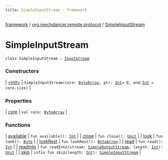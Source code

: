 ```yaml
---
title: SimpleInputStream - framework
---
```


[framework](../../index.html) / [org.mechdancer.remote.protocol](../index.html) / [SimpleInputStream](./index.html)

# SimpleInputStream

`class SimpleInputStream : `[`InputStream`](https://docs.oracle.com/javase/6/docs/api/java/io/InputStream.html)

### Constructors

| [&lt;init&gt;](-init-.html) | `SimpleInputStream(core: `[`ByteArray`](https://kotlinlang.org/api/latest/jvm/stdlib/kotlin/-byte-array/index.html)`, ptr: `[`Int`](https://kotlinlang.org/api/latest/jvm/stdlib/kotlin/-int/index.html)` = 0, end: `[`Int`](https://kotlinlang.org/api/latest/jvm/stdlib/kotlin/-int/index.html)` = core.size)` |

### Properties

| [core](core.html) | `val core: `[`ByteArray`](https://kotlinlang.org/api/latest/jvm/stdlib/kotlin/-byte-array/index.html) |

### Functions

| [available](available.html) | `fun available(): `[`Int`](https://kotlinlang.org/api/latest/jvm/stdlib/kotlin/-int/index.html) |
| [close](close.html) | `fun close(): `[`Unit`](https://kotlinlang.org/api/latest/jvm/stdlib/kotlin/-unit/index.html) |
| [look](look.html) | `fun look(): `[`Byte`](https://kotlinlang.org/api/latest/jvm/stdlib/kotlin/-byte/index.html) |
| [lookRest](look-rest.html) | `fun lookRest(): `[`ByteArray`](https://kotlinlang.org/api/latest/jvm/stdlib/kotlin/-byte-array/index.html) |
| [read](read.html) | `fun read(): `[`Int`](https://kotlinlang.org/api/latest/jvm/stdlib/kotlin/-int/index.html) |
| [readInto](read-into.html) | `fun readInto(stream: `[`SimpleOutputStream`](../-simple-output-stream/index.html)`, length: `[`Int`](https://kotlinlang.org/api/latest/jvm/stdlib/kotlin/-int/index.html)`): `[`Unit`](https://kotlinlang.org/api/latest/jvm/stdlib/kotlin/-unit/index.html) |
| [skip](skip.html) | `infix fun skip(length: `[`Int`](https://kotlinlang.org/api/latest/jvm/stdlib/kotlin/-int/index.html)`): `[`SimpleInputStream`](./index.html) |

